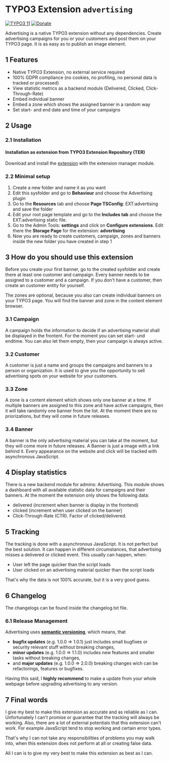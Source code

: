 # TYPO3 Extension `advertising`
[![TYPO3 11](https://img.shields.io/badge/TYPO3-11-orange.svg)](https://get.typo3.org/version/11) [![Donate](https://img.shields.io/badge/Donate-PayPal-green.svg)](https://www.paypal.me/slavlee/5)

Advertising is a native TYPO3 extension without any dependencies. Create advertising campaigns for you or your customers and post them on your TYPO3 page. It is as easy as to publish an image element.

## 1 Features

* Native TYPO3 Extension, no external service required
* 100% GDPR compliance (no cookies, no profiling, no personal data is tracked or processed)
* View statistic metrics as a backend module (Delivered, Clicked, Click-Through-Rate)
* Embed individual banner
* Embed a zone which shows the assigned banner in a random way
* Set start- and end date and time of your campaigns

## 2 Usage

### 2.1 Installation

#### Installation as extension from TYPO3 Extension Repository (TER)
Download and install the [extension][1] with the extension manager module.

### 2.2 Minimal setup

1) Create a new folder and name it as you want
2) Edit this sysfolder and go to **Behaviour** and choose the Advertising plugin
3) Go to the **Resources** tab and choose **Page TSConfig**: EXT:advertising and save the folder
4) Edit your root page template and go to the **Includes tab** and choose the EXT:advertising static file.
5) Go to the Admin Tools: **settings** and click on **Configure extensions**. Edit there the **Storage Page** for the extension: **advertising**
6) Now you are ready to create customers, campaign, zones and banners inside the new folder you have created in step 1 

## 3 How do you should use this extension
Before you create your first banner, go to the created sysfolder and create there at least one customer and campaign. Every banner needs to be assigned to a customer and a campaign. 
If you don't have a customer, then create an customer entity for yourself.

The zones are optional, because you also can create individual banners on your TYPO3 page. You will find the banner and zone in the content element browser.

### 3.1 Campaign
A campaign holds the information to decide if an advertising material shall be displayed in the frontent. For the moment you can set start- und endtime. You can also let them empty, then your campaign is always active.

### 3.2 Customer
A customer is just a name and groups the campaigns and banners to a person or organization. It is used to give you the opportunity to sell advertising spots on your website for your customers.

### 3.3 Zone
A zone is a content element which shows only one banner at a time. If multiple banners are assigned to this zone and have active campaigns, then it will take randomly one banner from the list. 
At the moment there are no priorizations, but they will come in future releases.

### 3.4 Banner
A banner is the only advertising material you can take at the moment, but they will come more in future releases. 
A Banner is just a image with a link behind it. Every appearance on the website and click will be tracked with asynchronous JavaScript.

## 4 Display statistics
There is a new backend module for admins: Advertising. This module shows a dashboard with all available statistic data for campaigns and their banners.
At the moment the extension only shows the following data:
- delivered (increment when banner is display in the frontend)
- clicked (increment when user clicked on the banner)
- Click-Through-Rate (CTR). Factor of clicked/delivered.

## 5 Tracking
The tracking is done with a asynchronous JavaScript. It is not perfect but the best solution. It can happen in different circumstances, that advertising misses a delivered or clicked event. This usually can happen, when:

- User left the page quicker than the script loads
- User clicked on an advertising material quicker than the script loads

That's why the data is not 100% accurate, but it is a very good guess.

## 6 Changelog
The changelogs can be found inside the changelog.txt file.

### 6.1 Release Management

Advertising uses [**semantic versioning**][2], which means, that
* **bugfix updates** (e.g. 1.0.0 => 1.0.1) just includes small bugfixes or security relevant stuff without breaking changes,
* **minor updates** (e.g. 1.0.0 => 1.1.0) includes new features and smaller tasks without breaking changes,
* and **major updates** (e.g. 1.0.0 => 2.0.0) breaking changes wich can be refactorings, features or bugfixes.

Having this said, I **highly recommend** to make a update from your whole webpage before upgrading advertising to any version.

## 7 Final words
I give my best to make this extension as accurate and as reliable as I can. Unfortunately I can't promise or guarantee that the tracking will always be working. 
Also, there are a lot of external potentials that this extension can't work. For example JavaScript tend to stop working and certain error types. 

That's why I can not take any responsibilities of problems you may walk into, when this extension does not perform at all or creating false data.

All I can is to give my very best to make this extension as best as I can.

[1]: https://extensions.typo3.org/extension/advertising
[2]: https://semver.org/